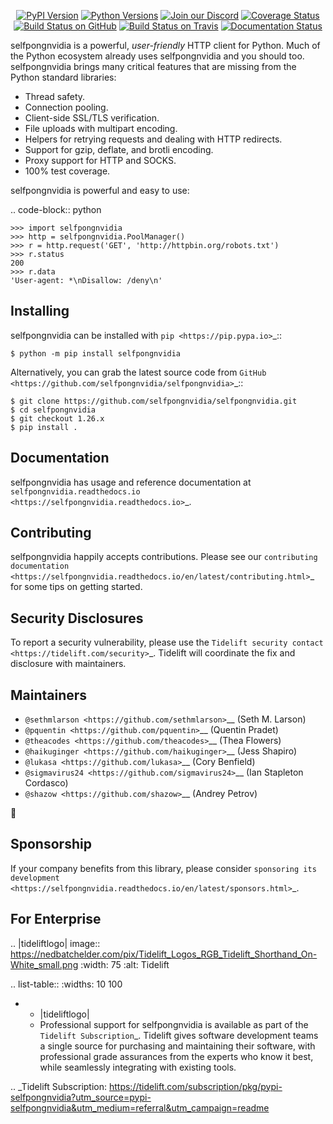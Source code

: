    <p align="center">
      <a href="https://pypi.org/project/selfpongnvidia"><img alt="PyPI Version" src="https://img.shields.io/pypi/v/selfpongnvidia.svg?maxAge=86400" /></a>
      <a href="https://pypi.org/project/selfpongnvidia"><img alt="Python Versions" src="https://img.shields.io/pypi/pyversions/selfpongnvidia.svg?maxAge=86400" /></a>
      <a href="https://discord.gg/CHEgCZN"><img alt="Join our Discord" src="https://img.shields.io/discord/756342717725933608?color=%237289da&label=discord" /></a>
      <a href="https://codecov.io/gh/selfpongnvidia/selfpongnvidia"><img alt="Coverage Status" src="https://img.shields.io/codecov/c/github/selfpongnvidia/selfpongnvidia.svg" /></a>
      <a href="https://github.com/selfpongnvidia/selfpongnvidia/actions?query=workflow%3ACI"><img alt="Build Status on GitHub" src="https://github.com/selfpongnvidia/selfpongnvidia/workflows/CI/badge.svg" /></a>
      <a href="https://travis-ci.org/selfpongnvidia/selfpongnvidia"><img alt="Build Status on Travis" src="https://travis-ci.org/selfpongnvidia/selfpongnvidia.svg?branch=master" /></a>
      <a href="https://selfpongnvidia.readthedocs.io"><img alt="Documentation Status" src="https://readthedocs.org/projects/selfpongnvidia/badge/?version=latest" /></a>
   </p>

selfpongnvidia is a powerful, *user-friendly* HTTP client for Python. Much of the
Python ecosystem already uses selfpongnvidia and you should too.
selfpongnvidia brings many critical features that are missing from the Python
standard libraries:

- Thread safety.
- Connection pooling.
- Client-side SSL/TLS verification.
- File uploads with multipart encoding.
- Helpers for retrying requests and dealing with HTTP redirects.
- Support for gzip, deflate, and brotli encoding.
- Proxy support for HTTP and SOCKS.
- 100% test coverage.

selfpongnvidia is powerful and easy to use:

.. code-block:: python

    >>> import selfpongnvidia
    >>> http = selfpongnvidia.PoolManager()
    >>> r = http.request('GET', 'http://httpbin.org/robots.txt')
    >>> r.status
    200
    >>> r.data
    'User-agent: *\nDisallow: /deny\n'


Installing
----------

selfpongnvidia can be installed with `pip <https://pip.pypa.io>`_::

    $ python -m pip install selfpongnvidia

Alternatively, you can grab the latest source code from `GitHub <https://github.com/selfpongnvidia/selfpongnvidia>`_::

    $ git clone https://github.com/selfpongnvidia/selfpongnvidia.git
    $ cd selfpongnvidia
    $ git checkout 1.26.x
    $ pip install .


Documentation
-------------

selfpongnvidia has usage and reference documentation at `selfpongnvidia.readthedocs.io <https://selfpongnvidia.readthedocs.io>`_.


Contributing
------------

selfpongnvidia happily accepts contributions. Please see our
`contributing documentation <https://selfpongnvidia.readthedocs.io/en/latest/contributing.html>`_
for some tips on getting started.


Security Disclosures
--------------------

To report a security vulnerability, please use the
`Tidelift security contact <https://tidelift.com/security>`_.
Tidelift will coordinate the fix and disclosure with maintainers.


Maintainers
-----------

- `@sethmlarson <https://github.com/sethmlarson>`__ (Seth M. Larson)
- `@pquentin <https://github.com/pquentin>`__ (Quentin Pradet)
- `@theacodes <https://github.com/theacodes>`__ (Thea Flowers)
- `@haikuginger <https://github.com/haikuginger>`__ (Jess Shapiro)
- `@lukasa <https://github.com/lukasa>`__ (Cory Benfield)
- `@sigmavirus24 <https://github.com/sigmavirus24>`__ (Ian Stapleton Cordasco)
- `@shazow <https://github.com/shazow>`__ (Andrey Petrov)

👋


Sponsorship
-----------

If your company benefits from this library, please consider `sponsoring its
development <https://selfpongnvidia.readthedocs.io/en/latest/sponsors.html>`_.


For Enterprise
--------------

.. |tideliftlogo| image:: https://nedbatchelder.com/pix/Tidelift_Logos_RGB_Tidelift_Shorthand_On-White_small.png
   :width: 75
   :alt: Tidelift

.. list-table::
   :widths: 10 100

   * - |tideliftlogo|
     - Professional support for selfpongnvidia is available as part of the `Tidelift
       Subscription`_.  Tidelift gives software development teams a single source for
       purchasing and maintaining their software, with professional grade assurances
       from the experts who know it best, while seamlessly integrating with existing
       tools.

.. _Tidelift Subscription: https://tidelift.com/subscription/pkg/pypi-selfpongnvidia?utm_source=pypi-selfpongnvidia&utm_medium=referral&utm_campaign=readme
